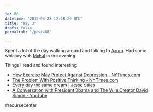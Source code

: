 ```yaml
---

id: 88
datetime: "2015-03-28 12:28:29 UTC"
title: "Day 3"
draft: false
permalink: "/post/88"

---
```


Spent a lot of the day walking around and talking to [Aaron](https://twitter.com/aaronbshaw). Had some whiskey with [Mehul](https://twitter.com/mehulkar) in the evening.

Things I read and found interesting:

 - [How Exercise May Protect Against Depression - NYTimes.com](http://well.blogs.nytimes.com/2014/10/01/how-exercise-may-protect-against-depression/?smprod=nytcore-ipad&smid=nytcore-ipad-share)
 - [The Problem With Positive Thinking - NYTimes.com](http://www.nytimes.com/2014/10/26/opinion/sunday/the-problem-with-positive-thinking.html?smprod=nytcore-ipad&smid=nytcore-ipad-share)
 - [Every day the same dream | Jesse Stiles](http://jts3k.com/site2/content/every-day-same-dream)
 - [A Conversation with President Obama and The Wire Creator David Simon - YouTube](https://www.youtube.com/watch?v=xWY79JCfhjw&feature=youtube_gdata)

#recursecenter

